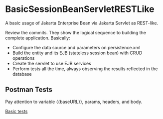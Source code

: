 # BasicSessionBeanServletRESTLike
A basic usage of Jakarta Enterprise Bean via Jakarta Servlet as REST-like.

Review the commits. They show the logical sequence to building the complete application. Basically:

- Configure the data source and parameters on persistence.xml
- Build the entity and its EJB (stateless session bean) with CRUD operations
- Create the servlet to use EJB services
- Perform tests all the time, always observing the results reflected in the database

## Postman Tests
Pay attention to variable {{baseURL}}, params, headers, and body.

[Basic tests](https://www.postman.com/lguisso-6942859/workspace/personal-workspace/collection/47767724-d3073648-16b8-4170-a3dd-f03ed7c3c16d?action=share&creator=47767724)